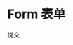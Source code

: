 # Form 表单

<ivy-form id="form">
    <ivy-form-item label="姓名" message="请输入姓名" validator="function(val){return !!val}">
        <ivy-input></ivy-input>
    </ivy-form-item>
    <ivy-button type="primary" id="submits">提交</ivy-button>
</ivy-form>

<script>

document.getElementById('submits').addEventListener('click', ()=>{
    document.getElementById('form').validate(valid=>{
        console.log(valid)
    })
})
</script>
